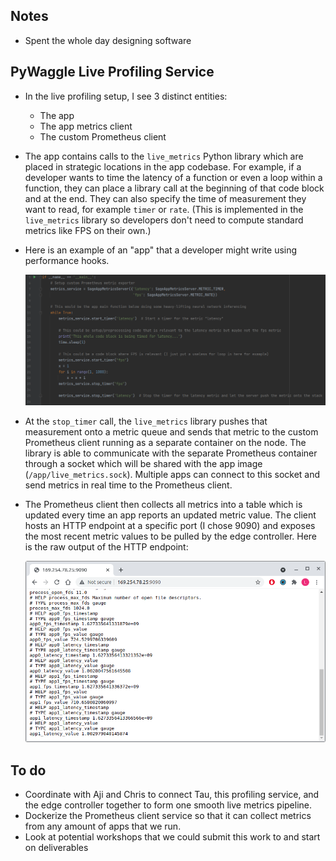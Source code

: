 ## Notes

- Spent the whole day designing software



## PyWaggle Live Profiling Service

- In the live profiling setup, I see 3 distinct entities:

  - The app 
  - The app metrics client
  - The custom Prometheus client

- The app contains calls to the `live_metrics` Python library which are placed in strategic locations in the app codebase. For example, if a developer wants to time the latency of a function or even a loop within a function, they can place a library call at the beginning of that code block and at the end. They can also specify the time of measurement they want to read, for example `timer` or `rate`. (This is implemented in the `live_metrics` library so developers don't need to compute standard metrics like FPS on their own.)

- Here is an example of an "app" that a developer might write using performance hooks.

  ![](pics/example_hooked_app_code.png)

- At the `stop_timer` call, the `live_metrics` library pushes that measurement onto a metric queue and sends that metric to the custom Prometheus client running as a separate container on the node. The library is able to communicate with the separate Prometheus container through a socket which will be shared with the app image (`/app/live_metrics.sock`). Multiple apps can connect to this socket and send metrics in real time to the Prometheus client.

- The Prometheus client then collects all metrics into a table which is updated every time an app reports an updated metric value. The client hosts an HTTP endpoint at a specific port (I chose 9090) and exposes the most recent metric values to be pulled by the edge controller. Here is the raw output of the HTTP endpoint:

  ![](pics/prometheus_client_export.png)

## To do

- Coordinate with Aji and Chris to connect Tau, this profiling service, and the edge controller together to form one smooth live metrics pipeline.
- Dockerize the Prometheus client service so that it can collect metrics from any amount of apps that we run.
- Look at potential workshops that we could submit this work to and start on deliverables

